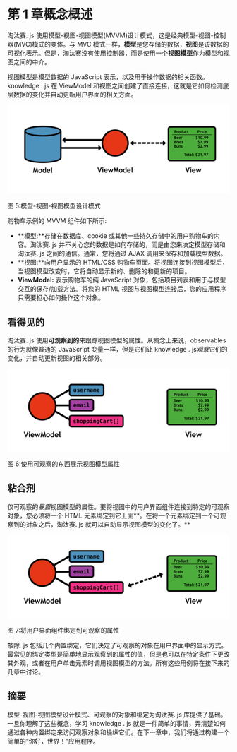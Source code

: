 # 第 1 章概念概述

淘汰赛. js 使用模型-视图-视图模型(MVVM)设计模式，这是经典模型-视图-控制器(MVC)模式的变体。与 MVC 模式一样，**模型**是您存储的数据，**视图**是该数据的可视化表示。但是，淘汰赛没有使用控制器，而是使用一个**视图模型**作为模型和视图之间的中介。

视图模型是模型数据的 JavaScript 表示，以及用于操作数据的相关函数。knowledge . js 在 ViewModel 和视图之间创建了直接连接，这就是它如何检测底层数据的变化并自动更新用户界面的相关方面。

![](img/image005.png)

图 5:模型-视图-视图模型设计模式

购物车示例的 MVVM 组件如下所示:

*   **模型:**存储在数据库、cookie 或其他一些持久存储中的用户购物车的内容。淘汰赛. js 并不关心您的数据是如何存储的，而是由您来决定模型存储和淘汰赛. js 之间的通信。通常，您将通过 AJAX 调用来保存和加载模型数据。
*   **视图:**向用户显示的 HTML/CSS 购物车页面。将视图连接到视图模型后，当视图模型改变时，它将自动显示新的、删除的和更新的项目。
*   **ViewModel:** 表示购物车的纯 JavaScript 对象，包括项目列表和用于与模型交互的保存/加载方法。将您的 HTML 视图与视图模型连接后，您的应用程序只需要担心如何操作这个对象。

## 看得见的

淘汰赛. js 使用**可观察到的**来跟踪视图模型的属性。从概念上来说，observables 的行为就像普通的 JavaScript 变量一样，但是它们让 knowledge . js*观察*它们的变化，并自动更新视图的相关部分。

![](img/image006.png)

图 6:使用可观察的东西展示视图模型属性

## 粘合剂

仅可观察的*暴露*视图模型的属性。要将视图中的用户界面组件连接到特定的可观察对象，您必须将一个 HTML 元素绑定到它上面**。在将一个元素绑定到一个可观察到的对象之后，淘汰赛. js 就可以自动显示视图模型的变化了。**

![](img/image007.png)

图 7:将用户界面组件绑定到可观察的属性

敲除. js 包括几个内置绑定，它们决定了可观察的对象在用户界面中的显示方式。最常见的绑定类型是简单地显示观察到的属性的值，但是也可以在特定条件下更改其外观，或者在用户单击元素时调用视图模型的方法。所有这些用例将在接下来的几章中讨论。

## 摘要

模型-视图-视图模型设计模式、可观察的对象和绑定为淘汰赛. js 库提供了基础。一旦你理解了这些概念，学习 knowledge . js 就是一件简单的事情，弄清楚如何通过各种内置绑定来访问观察对象和操纵它们。在下一章中，我们将通过构建一个简单的“你好，世界！”应用程序。
